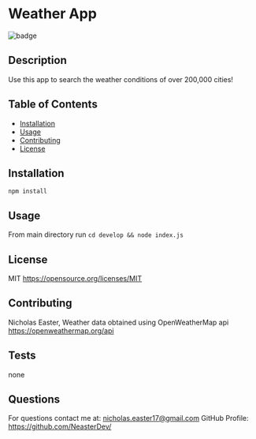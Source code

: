 
# Weather App

![badge](https://img.shields.io/apm/l/vim-mode)

## Description 

Use this app to search the weather conditions of over 200,000 cities!

## Table of Contents

* [Installation](#installation)
* [Usage](#usage)
* [Contributing](#contributing)
* [License](#license)


## Installation

`npm install`


## Usage 

From main directory run `cd develop && node index.js`


## License

MIT
https://opensource.org/licenses/MIT

## Contributing

Nicholas Easter, Weather data obtained using OpenWeatherMap api https://openweathermap.org/api

## Tests

none

## Questions

For questions contact me at: nicholas.easter17@gmail.com
GitHub Profile: https://github.com/NeasterDev/
